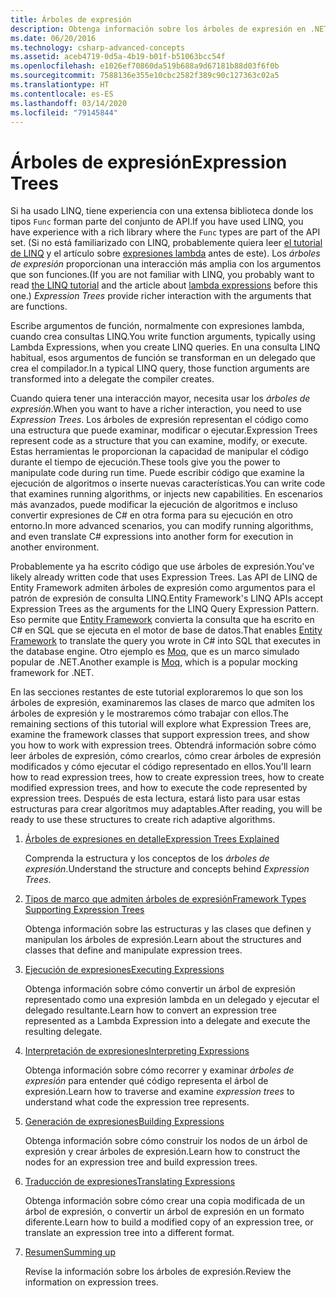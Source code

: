 ```yaml
---
title: Árboles de expresión
description: Obtenga información sobre los árboles de expresión en .NET Core y cómo usarlos para representar código como estructuras que pueda examinar, modificar y ejecutar.
ms.date: 06/20/2016
ms.technology: csharp-advanced-concepts
ms.assetid: aceb4719-0d5a-4b19-b01f-b51063bcc54f
ms.openlocfilehash: e1026ef70860da519b688a9d67181b88d03f6f0b
ms.sourcegitcommit: 7588136e355e10cbc2582f389c90c127363c02a5
ms.translationtype: HT
ms.contentlocale: es-ES
ms.lasthandoff: 03/14/2020
ms.locfileid: "79145844"
---
```

# <a name="expression-trees"></a><span data-ttu-id="a5472-103">Árboles de expresión</span><span class="sxs-lookup"><span data-stu-id="a5472-103">Expression Trees</span></span>

<span data-ttu-id="a5472-104">Si ha usado LINQ, tiene experiencia con una extensa biblioteca donde los tipos `Func` forman parte del conjunto de API.</span><span class="sxs-lookup"><span data-stu-id="a5472-104">If you have used LINQ, you have experience with a rich library where the `Func` types are part of the API set.</span></span> <span data-ttu-id="a5472-105">(Si no está familiarizado con LINQ, probablemente quiera leer [el tutorial de LINQ](linq/index.md) y el artículo sobre [expresiones lambda](./programming-guide/statements-expressions-operators/lambda-expressions.md) antes de este). Los *árboles de expresión* proporcionan una interacción más amplia con los argumentos que son funciones.</span><span class="sxs-lookup"><span data-stu-id="a5472-105">(If you are not familiar with LINQ, you probably want to read [the LINQ tutorial](linq/index.md) and the article about [lambda expressions](./programming-guide/statements-expressions-operators/lambda-expressions.md) before this one.) *Expression Trees* provide richer interaction with the arguments that are functions.</span></span>

<span data-ttu-id="a5472-106">Escribe argumentos de función, normalmente con expresiones lambda, cuando crea consultas LINQ.</span><span class="sxs-lookup"><span data-stu-id="a5472-106">You write function arguments, typically using Lambda Expressions, when you create LINQ queries.</span></span> <span data-ttu-id="a5472-107">En una consulta LINQ habitual, esos argumentos de función se transforman en un delegado que crea el compilador.</span><span class="sxs-lookup"><span data-stu-id="a5472-107">In a typical LINQ query, those function arguments are transformed into a delegate the compiler creates.</span></span>

<span data-ttu-id="a5472-108">Cuando quiera tener una interacción mayor, necesita usar los *árboles de expresión*.</span><span class="sxs-lookup"><span data-stu-id="a5472-108">When you want to have a richer interaction, you need to use *Expression Trees*.</span></span>
<span data-ttu-id="a5472-109">Los árboles de expresión representan el código como una estructura que puede examinar, modificar o ejecutar.</span><span class="sxs-lookup"><span data-stu-id="a5472-109">Expression Trees represent code as a structure that you can examine, modify, or execute.</span></span> <span data-ttu-id="a5472-110">Estas herramientas le proporcionan la capacidad de manipular el código durante el tiempo de ejecución.</span><span class="sxs-lookup"><span data-stu-id="a5472-110">These tools give you the power to manipulate code during run time.</span></span> <span data-ttu-id="a5472-111">Puede escribir código que examine la ejecución de algoritmos o inserte nuevas características.</span><span class="sxs-lookup"><span data-stu-id="a5472-111">You can write code that examines running algorithms, or injects new capabilities.</span></span> <span data-ttu-id="a5472-112">En escenarios más avanzados, puede modificar la ejecución de algoritmos e incluso convertir expresiones de C# en otra forma para su ejecución en otro entorno.</span><span class="sxs-lookup"><span data-stu-id="a5472-112">In more advanced scenarios, you can modify running algorithms, and even translate C# expressions into another form for execution in another environment.</span></span>

<span data-ttu-id="a5472-113">Probablemente ya ha escrito código que use árboles de expresión.</span><span class="sxs-lookup"><span data-stu-id="a5472-113">You've likely already written code that uses Expression Trees.</span></span> <span data-ttu-id="a5472-114">Las API de LINQ de Entity Framework admiten árboles de expresión como argumentos para el patrón de expresión de consulta LINQ.</span><span class="sxs-lookup"><span data-stu-id="a5472-114">Entity Framework's LINQ APIs accept Expression Trees as the arguments for the LINQ Query Expression Pattern.</span></span>
<span data-ttu-id="a5472-115">Eso permite que [Entity Framework](/ef/) convierta la consulta que ha escrito en C# en SQL que se ejecuta en el motor de base de datos.</span><span class="sxs-lookup"><span data-stu-id="a5472-115">That enables [Entity Framework](/ef/) to translate the query you wrote in C# into SQL that executes in the database engine.</span></span> <span data-ttu-id="a5472-116">Otro ejemplo es [Moq](https://github.com/Moq/moq), que es un marco simulado popular de .NET.</span><span class="sxs-lookup"><span data-stu-id="a5472-116">Another example is [Moq](https://github.com/Moq/moq), which is a popular mocking framework for .NET.</span></span>

<span data-ttu-id="a5472-117">En las secciones restantes de este tutorial exploraremos lo que son los árboles de expresión, examinaremos las clases de marco que admiten los árboles de expresión y le mostraremos cómo trabajar con ellos.</span><span class="sxs-lookup"><span data-stu-id="a5472-117">The remaining sections of this tutorial will explore what Expression Trees are, examine the framework classes that support expression trees, and show you how to work with expression trees.</span></span> <span data-ttu-id="a5472-118">Obtendrá información sobre cómo leer árboles de expresión, cómo crearlos, cómo crear árboles de expresión modificados y cómo ejecutar el código representado en ellos.</span><span class="sxs-lookup"><span data-stu-id="a5472-118">You'll learn how to read expression trees, how to create expression trees, how to create modified expression trees, and how to execute the code represented by expression trees.</span></span> <span data-ttu-id="a5472-119">Después de esta lectura, estará listo para usar estas estructuras para crear algoritmos muy adaptables.</span><span class="sxs-lookup"><span data-stu-id="a5472-119">After reading, you will be ready to use these structures to create rich adaptive algorithms.</span></span>

1. [<span data-ttu-id="a5472-120">Árboles de expresiones en detalle</span><span class="sxs-lookup"><span data-stu-id="a5472-120">Expression Trees Explained</span></span>](expression-trees-explained.md)

    <span data-ttu-id="a5472-121">Comprenda la estructura y los conceptos de los *árboles de expresión*.</span><span class="sxs-lookup"><span data-stu-id="a5472-121">Understand the structure and concepts behind *Expression Trees*.</span></span>

2. [<span data-ttu-id="a5472-122">Tipos de marco que admiten árboles de expresión</span><span class="sxs-lookup"><span data-stu-id="a5472-122">Framework Types Supporting Expression Trees</span></span>](expression-classes.md)

    <span data-ttu-id="a5472-123">Obtenga información sobre las estructuras y las clases que definen y manipulan los árboles de expresión.</span><span class="sxs-lookup"><span data-stu-id="a5472-123">Learn about the structures and classes that define and manipulate expression trees.</span></span>

3. [<span data-ttu-id="a5472-124">Ejecución de expresiones</span><span class="sxs-lookup"><span data-stu-id="a5472-124">Executing Expressions</span></span>](expression-trees-execution.md)

    <span data-ttu-id="a5472-125">Obtenga información sobre cómo convertir un árbol de expresión representado como una expresión lambda en un delegado y ejecutar el delegado resultante.</span><span class="sxs-lookup"><span data-stu-id="a5472-125">Learn how to convert an expression tree represented as a Lambda Expression into a delegate and execute the resulting delegate.</span></span>

4. [<span data-ttu-id="a5472-126">Interpretación de expresiones</span><span class="sxs-lookup"><span data-stu-id="a5472-126">Interpreting Expressions</span></span>](expression-trees-interpreting.md)

    <span data-ttu-id="a5472-127">Obtenga información sobre cómo recorrer y examinar *árboles de expresión* para entender qué código representa el árbol de expresión.</span><span class="sxs-lookup"><span data-stu-id="a5472-127">Learn how to traverse and examine *expression trees* to understand what code the expression tree represents.</span></span>

5. [<span data-ttu-id="a5472-128">Generación de expresiones</span><span class="sxs-lookup"><span data-stu-id="a5472-128">Building Expressions</span></span>](expression-trees-building.md)

    <span data-ttu-id="a5472-129">Obtenga información sobre cómo construir los nodos de un árbol de expresión y crear árboles de expresión.</span><span class="sxs-lookup"><span data-stu-id="a5472-129">Learn how to construct the nodes for an expression tree and build expression trees.</span></span>

6. [<span data-ttu-id="a5472-130">Traducción de expresiones</span><span class="sxs-lookup"><span data-stu-id="a5472-130">Translating Expressions</span></span>](expression-trees-translating.md)

    <span data-ttu-id="a5472-131">Obtenga información sobre cómo crear una copia modificada de un árbol de expresión, o convertir un árbol de expresión en un formato diferente.</span><span class="sxs-lookup"><span data-stu-id="a5472-131">Learn how to build a modified copy of an expression tree, or translate an expression tree into a different format.</span></span>

7. [<span data-ttu-id="a5472-132">Resumen</span><span class="sxs-lookup"><span data-stu-id="a5472-132">Summing up</span></span>](expression-trees-summary.md)

    <span data-ttu-id="a5472-133">Revise la información sobre los árboles de expresión.</span><span class="sxs-lookup"><span data-stu-id="a5472-133">Review the information on expression trees.</span></span>
